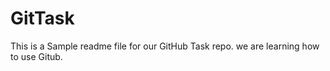 # GitTask

This is a Sample readme file for our GitHub Task repo. we are learning how to use Gitub.
